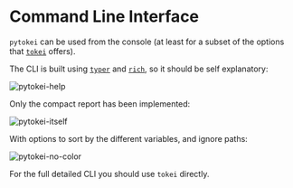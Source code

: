 # Command Line Interface

`pytokei` can be used from the console (at least for a subset of the options that [`tokei`](https://github.com/XAMPPRocky/tokei) offers). 

The CLI is built using [`typer`](LINK) and [`rich`](LINK), so it should be self explanatory:

![pytokei-help](./assets/pytokei-help.png)

Only the compact report has been implemented:

![pytokei-itself](./assets/pytokei-itself.png)

With options to sort by the different variables, and ignore paths:

![pytokei-no-color](./assets/pytokei-no-color.png)

For the full detailed CLI you should use `tokei` directly.
